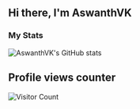 ## Hi there, I'm AswanthVK

### My Stats
![AswanthVK's GitHub stats](https://github-readme-stats.vercel.app/api?username=AswanthVK&show_icons=true&theme=radical)


## Profile views counter
![Visitor Count](https://profile-counter.glitch.me/{AswanthVK}/count.svg)
